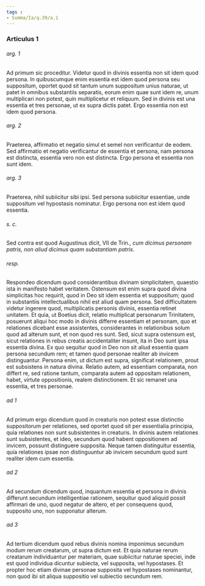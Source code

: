 ```yaml
---
tags : 
- Summa/Ia/q.39/a.1
---
```


### Articulus 1

###### arg. 1
Ad primum sic proceditur. Videtur quod in divinis essentia non sit idem quod persona. In quibuscumque enim essentia est idem quod persona seu suppositum, oportet quod sit tantum unum suppositum unius naturae, ut patet in omnibus substantiis separatis, eorum enim quae sunt idem re, unum multiplicari non potest, quin multiplicetur et reliquum. Sed in divinis est una essentia et tres personae, ut ex supra dictis patet. Ergo essentia non est idem quod persona.

###### arg. 2
Praeterea, affirmatio et negatio simul et semel non verificantur de eodem. Sed affirmatio et negatio verificantur de essentia et persona, nam persona est distincta, essentia vero non est distincta. Ergo persona et essentia non sunt idem.

###### arg. 3
Praeterea, nihil subiicitur sibi ipsi. Sed persona subiicitur essentiae, unde suppositum vel hypostasis nominatur. Ergo persona non est idem quod essentia.

###### s. c.
Sed contra est quod Augustinus dicit, VII de Trin., *cum dicimus personam patris, non aliud dicimus quam substantiam patris*.

###### resp.
Respondeo dicendum quod considerantibus divinam simplicitatem, quaestio ista in manifesto habet veritatem. Ostensum est enim supra quod divina simplicitas hoc requirit, quod in Deo sit idem essentia et suppositum; quod in substantiis intellectualibus nihil est aliud quam persona. Sed difficultatem videtur ingerere quod, multiplicatis personis divinis, essentia retinet unitatem. Et quia, ut Boetius dicit, relatio multiplicat personarum Trinitatem, posuerunt aliqui hoc modo in divinis differre essentiam et personam, quo et relationes dicebant esse assistentes, considerantes in relationibus solum quod ad alterum sunt, et non quod res sunt. Sed, sicut supra ostensum est, sicut relationes in rebus creatis accidentaliter insunt, ita in Deo sunt ipsa essentia divina. Ex quo sequitur quod in Deo non sit aliud essentia quam persona secundum rem; et tamen quod personae realiter ab invicem distinguantur. Persona enim, ut dictum est supra, significat relationem, prout est subsistens in natura divina. Relatio autem, ad essentiam comparata, non differt re, sed ratione tantum, comparata autem ad oppositam relationem, habet, virtute oppositionis, realem distinctionem. Et sic remanet una essentia, et tres personae.

###### ad 1
Ad primum ergo dicendum quod in creaturis non potest esse distinctio suppositorum per relationes, sed oportet quod sit per essentialia principia, quia relationes non sunt subsistentes in creaturis. In divinis autem relationes sunt subsistentes, et ideo, secundum quod habent oppositionem ad invicem, possunt distinguere supposita. Neque tamen distinguitur essentia, quia relationes ipsae non distinguuntur ab invicem secundum quod sunt realiter idem cum essentia.

###### ad 2
Ad secundum dicendum quod, inquantum essentia et persona in divinis differunt secundum intelligentiae rationem, sequitur quod aliquid possit affirmari de uno, quod negatur de altero, et per consequens quod, supposito uno, non supponatur alterum.

###### ad 3
Ad tertium dicendum quod rebus divinis nomina imponimus secundum modum rerum creatarum, ut supra dictum est. Et quia naturae rerum creatarum individuantur per materiam, quae subiicitur naturae speciei, inde est quod individua dicuntur subiecta, vel supposita, vel hypostases. Et propter hoc etiam divinae personae supposita vel hypostases nominantur, non quod ibi sit aliqua suppositio vel subiectio secundum rem.

